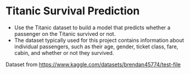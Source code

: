 # Titanic Survival Prediction

* Use the Titanic dataset to build a model that predicts whether a passenger on the Titanic survived or not.
* The dataset typically used for this project contains information about individual passengers, such as their age, gender, ticket class, fare, cabin, and whether or not they survived.

Dataset from https://www.kaggle.com/datasets/brendan45774/test-file
